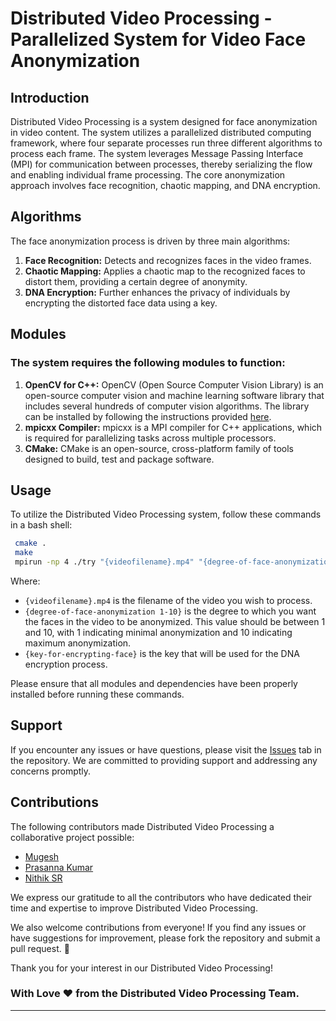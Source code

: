 # Distributed Video Processing - Parallelized System for Video Face Anonymization

## Introduction

Distributed Video Processing is a system designed for face anonymization in video content. The system utilizes a parallelized distributed computing framework, where four separate processes run three different algorithms to process each frame. The system leverages Message Passing Interface (MPI) for communication between processes, thereby serializing the flow and enabling individual frame processing. The core anonymization approach involves face recognition, chaotic mapping, and DNA encryption.

## Algorithms

The face anonymization process is driven by three main algorithms:

1. **Face Recognition:** Detects and recognizes faces in the video frames.
2. **Chaotic Mapping:** Applies a chaotic map to the recognized faces to distort them, providing a certain degree of anonymity.
3. **DNA Encryption:** Further enhances the privacy of individuals by encrypting the distorted face data using a key.

## Modules

### The system requires the following modules to function:

1. **OpenCV for C++:** OpenCV (Open Source Computer Vision Library) is an open-source computer vision and machine learning software library that includes several hundreds of computer vision algorithms. The library can be installed by following the instructions provided [here](https://docs.opencv.org/4.x/d7/d9f/tutorial_linux_install.html).
2. **mpicxx Compiler:** mpicxx is a MPI compiler for C++ applications, which is required for parallelizing tasks across multiple processors.
3. **CMake:** CMake is an open-source, cross-platform family of tools designed to build, test and package software.

## Usage

To utilize the Distributed Video Processing system, follow these commands in a bash shell:

```bash
 cmake . 
 make
 mpirun -np 4 ./try "{videofilename}.mp4" "{degree-of-face-anonymization 1-10}" "{key-for-encrypting-face}"
```
Where:

- `{videofilename}.mp4` is the filename of the video you wish to process.
- `{degree-of-face-anonymization 1-10}` is the degree to which you want the faces in the video to be anonymized. This value should be between 1 and 10, with 1 indicating minimal anonymization and 10 indicating maximum anonymization.
- `{key-for-encrypting-face}` is the key that will be used for the DNA encryption process.

Please ensure that all modules and dependencies have been properly installed before running these commands.

## Support

If you encounter any issues or have questions, please visit the [Issues](https://github.com/Mug1225/distributed-video-processing/issues) tab in the repository. We are committed to providing support and addressing any concerns promptly.

## Contributions

The following contributors made Distributed Video Processing a collaborative project possible:

- [Mugesh](https://github.com/Mug1225)
- [Prasanna Kumar](https://github.com/prasannakumar227)
- [Nithik SR](https://github.com/Nithik-09)

We express our gratitude to all the contributors who have dedicated their time and expertise to improve Distributed Video Processing.

We also welcome contributions from everyone! If you find any issues or have suggestions for improvement, please fork the repository and submit a pull request. 🚀

Thank you for your interest in our Distributed Video Processing!

### With Love ❤️ from the Distributed Video Processing Team.

--------------------------------------------------------
